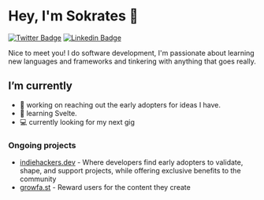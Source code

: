 # Hey, I'm Sokrates 👋

[![Twitter Badge](https://img.shields.io/badge/-@socketopp-1ca0f1?style=flat-square&labelColor=1ca0f1&logo=twitter&logoColor=white&link=https://twitter.com/socketopp)](https://twitter.com/socketopp) [![Linkedin Badge](https://img.shields.io/badge/-SokratesLamprou-blue?style=flat-square&logo=Linkedin&logoColor=white&link=https://www.linkedin.com/in/sokrates-lamprou-93086264/)](https://www.linkedin.com/in/sokrates-lamprou-93086264/)

Nice to meet you! I do software development, I'm passionate about learning new languages and frameworks and tinkering with anything that goes really. 

## I’m currently
- 🔭 working on reaching out the early adopters for ideas I have. 
- 🌱 learning Svelte.
- 💻 currently looking for my next gig

### Ongoing projects

- [indiehackers.dev](https://indiebackers.dev/) - Where developers find early adopters to validate, shape, and support projects, while offering exclusive benefits to the community
- [growfa.st](https://growfa.st/) - Reward users for the content they create


<!--
- Failedge: platform to post about peoples failures and your lessons from them.

- Distjobs: Job board for companies with distributed teams (not just remote)
-->

<!--
**socketopp/socketopp** is a ✨ _special_ ✨ repository because its `README.md` (this file) appears on your GitHub profile.

Here are some ideas to get you started:

- 🔭 I’m currently working on ...
- 🌱 I’m currently learning ...
- 👯 I’m looking to collaborate on ...
- 🤔 I’m looking for help with ...
- 💬 Ask me about ...
- 📫 How to reach me: ...
- 😄 Pronouns: ...
- ⚡ Fun fact: ...
-->
